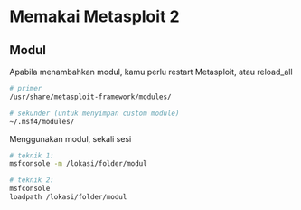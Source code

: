 # Memakai Metasploit 2
## Modul
Apabila menambahkan modul, kamu perlu restart Metasploit, atau reload_all
```sh
# primer
/usr/share/metasploit-framework/modules/

# sekunder (untuk menyimpan custom module)
~/.msf4/modules/
```

Menggunakan modul, sekali sesi
```sh
# teknik 1:
msfconsole -m /lokasi/folder/modul

# teknik 2:
msfconsole
loadpath /lokasi/folder/modul

```

